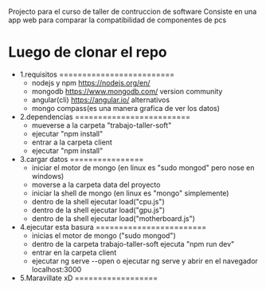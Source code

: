 Projecto para el curso de taller de contruccion de software 
Consiste en una app web para comparar la compatibilidad de componentes
de pcs

Luego de clonar el repo
============================
+ 1.requisitos
=========================
    + nodejs y npm https://nodejs.org/en/
    + mongodb https://www.mongodb.com/ version community
    + angular(cli) https://angular.io/ 
 alternativos
    + mongo compass(es una manera grafica de ver los datos)
+ 2.dependencias
=========================
    + mueverse a la carpeta "trabajo-taller-soft"
    + ejecutar "npm install"
    + entrar a la carpeta client 
    + ejecutar "npm install"
+ 3.cargar datos
================
    + iniciar el motor de mongo (en linux es "sudo mongod"  pero nose en windows)
    + moverse a la carpeta data del proyecto
    + iniciar la shell de mongo (en linux es "mongo" simplemente)
    + dentro de la shell ejecutar load("cpu.js")
    + dentro de la shell ejecutar load("gpu.js")
    + dentro de la shell ejecutar load("motherboard.js")
+ 4.ejecutar esta basura
========================
    + inicias el motor de mongo ("sudo mongod")
    + dentro de la carpeta trabajo-taller-soft ejecuta "npm run dev"
    + entrar en la carpeta client
    + ejecutar ng serve --open  o ejecutar ng serve y abrir en el navegador localhost:3000
+ 5.Maravillate xD
==================
